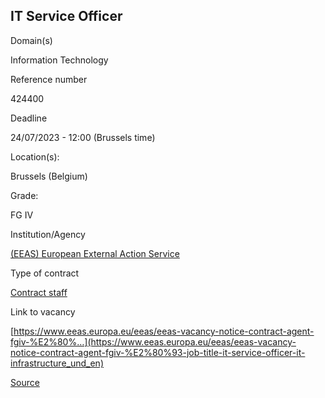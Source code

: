 IT Service Officer
------------------

Domain(s)

Information Technology

Reference number

424400

Deadline

24/07/2023 - 12:00 (Brussels time)

Location(s): 

Brussels (Belgium)

  

Grade: 

FG IV

  

Institution/Agency

[(EEAS) European External Action Service](/en/institutions/eeas-european-external-action-service)

Type of contract

[Contract staff](/staff-categories#tab-Contract%20staff)

Link to vacancy

[https://www.eeas.europa.eu/eeas/eeas-vacancy-notice-contract-agent-fgiv-%E2%80%…](https://www.eeas.europa.eu/eeas/eeas-vacancy-notice-contract-agent-fgiv-%E2%80%93-job-title-it-service-officer-it-infrastructure_und_en)

[Source](https://epso.europa.eu/en/job-opportunities/it-service-officer/424400)